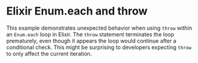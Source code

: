 # Elixir Enum.each and throw

This example demonstrates unexpected behavior when using `throw` within an `Enum.each` loop in Elixir.  The `throw` statement terminates the loop prematurely, even though it appears the loop would continue after a conditional check. This might be surprising to developers expecting `throw` to only affect the current iteration.